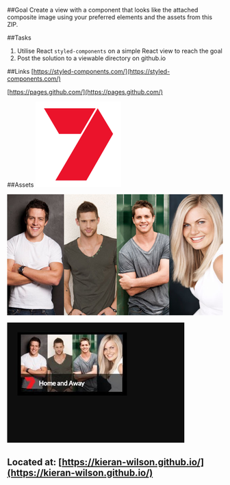 ##Goal
Create a view with a component that looks like the attached composite image using your preferred elements and the assets from this ZIP.

##Tasks
1. Utilise React `styled-components` on a simple React view to reach the goal
1. Post the solution to a viewable directory on github.io

##Links
[https://styled-components.com/](https://styled-components.com/)

[https://pages.github.com/](https://pages.github.com/)

##Assets
![logo.png](src/assets/img/logo.png)

![tile.jpg](src/assets/img/tile.jpg)

![composite.jpg](src/assets/img/composite.jpg)

## Located at: [https://kieran-wilson.github.io/](https://kieran-wilson.github.io/)
